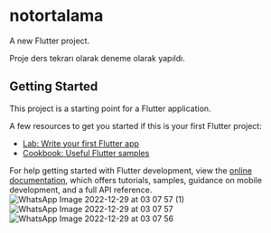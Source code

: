 # notortalama

A new Flutter project.

Proje ders tekrarı olarak deneme olarak  yapıldı.

## Getting Started

This project is a starting point for a Flutter application.

A few resources to get you started if this is your first Flutter project:

- [Lab: Write your first Flutter app](https://docs.flutter.dev/get-started/codelab)
- [Cookbook: Useful Flutter samples](https://docs.flutter.dev/cookbook)

For help getting started with Flutter development, view the
[online documentation](https://docs.flutter.dev/), which offers tutorials,
samples, guidance on mobile development, and a full API reference.
![WhatsApp Image 2022-12-29 at 03 07 57 (1)](https://user-images.githubusercontent.com/83584028/209887435-5eaa6cfe-5468-453c-a11c-6ff1991a9f1c.jpeg)
![WhatsApp Image 2022-12-29 at 03 07 57](https://user-images.githubusercontent.com/83584028/209887437-2054ede2-77f1-4e8a-8fe7-ed077ff100f9.jpeg)
![WhatsApp Image 2022-12-29 at 03 07 56](https://user-images.githubusercontent.com/83584028/209887440-9986a52f-9b88-40dc-aa88-855ccd5a17cb.jpeg)
